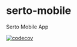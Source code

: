 # serto-mobile

Serto Mobile App

[![codecov](https://codecov.io/gh/uport-project/serto-mobile/branch/master/graph/badge.svg?token=ClBiPSu9Wu)](https://codecov.io/gh/uport-project/serto-mobile)
